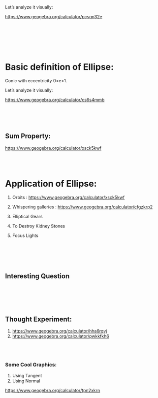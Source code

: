 Let’s analyze it visually: 

https://www.geogebra.org/calculator/pcsqn32e

<br><br><br><br><br>

# Basic definition of Ellipse:

Conic with eccentricity 0<e<1. 

Let’s analyze it visually:

https://www.geogebra.org/calculator/cs6s4mmb
<br><br><br><br><br>
## Sum Property:

https://www.geogebra.org/calculator/xsck5kwf
<br><br><br><br>
# Application of Ellipse:

1. Orbits : https://www.geogebra.org/calculator/xsck5kwf
2. Whispering galleries : https://www.geogebra.org/calculator/cfgzkrp2
3. Elliptical Gears
    
4. To Destroy Kidney Stones

    
5. Focus Lights

<br><br><br><br>    

## Interesting Question
<br><br><br><br>
## Thought Experiment:

1. https://www.geogebra.org/calculator/hha6rqvj
2. https://www.geogebra.org/calculator/pwkkfkh6
<br><br><br><br>
### Some Cool Graphics:

1. Using Tangent
2. Using Normal

https://www.geogebra.org/calculator/tpn2xkrn
